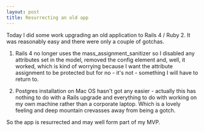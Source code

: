```yaml
---
layout: post
title: Resurrecting an old app
---
```


Today I did some work upgrading an old application to Rails 4 / Ruby 2. It was reasonably easy and there were only a couple of gotchas.

1. Rails 4 no longer uses the mass_assignment_sanitizer so I disabled any attributes set in the model, removed the config element and, well, it worked, which is kind of worrying because I want the attribute assignment to be protected but for no - it's not - something I will have to return to.

2. Postgres installation on Mac OS hasn't got any easier - actually this has nothing to do with a Rails upgrade and everything to do with working on my own machine rather than a corporate laptop. Which is a lovely feeling and deep mountain crevasses away from being a gotch.

So the app is resurrected and may well form part of my MVP.
